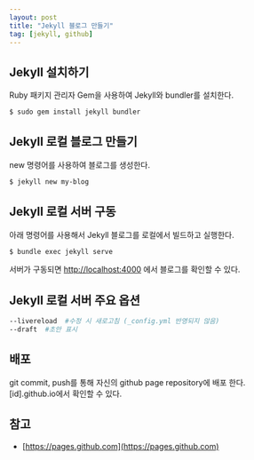 ```yaml
---
layout: post
title: "Jekyll 블로그 만들기"
tag: [jekyll, github]
---
```


## Jekyll 설치하기
Ruby 패키지 관리자 Gem을 사용하여 Jekyll와 bundler를 설치한다.
~~~bash
$ sudo gem install jekyll bundler
~~~

## Jekyll 로컬 블로그 만들기
new 명령어를 사용하여 블로그를 생성한다.
~~~bash
$ jekyll new my-blog
~~~

## Jekyll 로컬 서버 구동
아래 명령어를 사용해서 Jekyll 블로그를 로컬에서 빌드하고 실행한다.
~~~bash
$ bundle exec jekyll serve
~~~
서버가 구동되면 [http://localhost:4000](http://localhost:4000) 에서 블로그를 확인할 수 있다.

## Jekyll 로컬 서버 주요 옵션
~~~bash
--livereload  #수정 시 새로고침 (_config.yml 반영되지 않음)
--draft  #초안 표시
~~~

## 배포
git commit, push를 통해 자신의 github page repository에 배포 한다.
[id].github.io에서 확인할 수 있다.

## 참고
* [https://pages.github.com](https://pages.github.com)